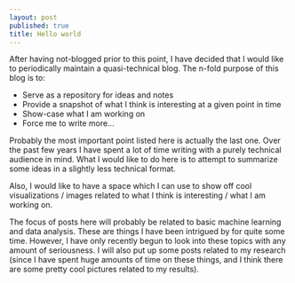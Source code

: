 ```yaml
---
layout: post
published: true
title: Hello world
---
```


After having not-blogged prior to this point, I have decided that I
would like to periodically maintain a quasi-technical blog. The n-fold
purpose of this blog is to:

* Serve as a repository for ideas and notes
* Provide a snapshot of what I think is interesting at a given point in time
* Show-case what I am working on
* Force me to write more... 

Probably the most important point listed here is actually the last
one. Over the past few years I have spent a lot of time writing with a
purely technical audience in mind. What I would like to do here is to
attempt to summarize some ideas in a slightly less technical
format. 

Also, I would like to have a space which I can use to show off cool
visualizations / images related to what I think is interesting / what
I am working on. 

The focus of posts here will probably be related to basic machine
learning and data analysis. These are things I have been intrigued by
for quite some time. However, I have only recently begun to look into
these topics with any amount of seriousness.  I will also put up some
posts related to my research (since I have spent huge amounts of time
on these things, and I think there are some pretty cool pictures
related to my results).
 